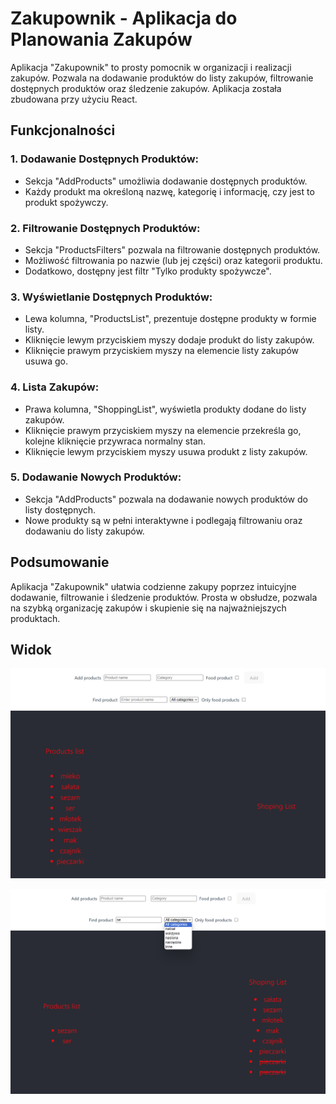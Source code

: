 # Zakupownik - Aplikacja do Planowania Zakupów

Aplikacja "Zakupownik" to prosty pomocnik w organizacji i realizacji zakupów. Pozwala na dodawanie produktów do listy zakupów, filtrowanie dostępnych produktów oraz śledzenie zakupów. Aplikacja została zbudowana przy użyciu React.

## Funkcjonalności

### 1. Dodawanie Dostępnych Produktów:

- Sekcja "AddProducts" umożliwia dodawanie dostępnych produktów.
- Każdy produkt ma określoną nazwę, kategorię i informację, czy jest to produkt spożywczy.

### 2. Filtrowanie Dostępnych Produktów:

- Sekcja "ProductsFilters" pozwala na filtrowanie dostępnych produktów.
- Możliwość filtrowania po nazwie (lub jej części) oraz kategorii produktu.
- Dodatkowo, dostępny jest filtr "Tylko produkty spożywcze".

### 3. Wyświetlanie Dostępnych Produktów:

- Lewa kolumna, "ProductsList", prezentuje dostępne produkty w formie listy.
- Kliknięcie lewym przyciskiem myszy dodaje produkt do listy zakupów.
- Kliknięcie prawym przyciskiem myszy na elemencie listy zakupów usuwa go.

### 4. Lista Zakupów:

- Prawa kolumna, "ShoppingList", wyświetla produkty dodane do listy zakupów.
- Kliknięcie prawym przyciskiem myszy na elemencie przekreśla go, kolejne kliknięcie przywraca normalny stan.
- Kliknięcie lewym przyciskiem myszy usuwa produkt z listy zakupów.

### 5. Dodawanie Nowych Produktów:

- Sekcja "AddProducts" pozwala na dodawanie nowych produktów do listy dostępnych.
- Nowe produkty są w pełni interaktywne i podlegają filtrowaniu oraz dodawaniu do listy zakupów.

## Podsumowanie

Aplikacja "Zakupownik" ułatwia codzienne zakupy poprzez intuicyjne dodawanie, filtrowanie i śledzenie produktów. Prosta w obsłudze, pozwala na szybką organizację zakupów i skupienie się na najważniejszych produktach.

## Widok

![Zakupownik](src/assets/0.png)

![Zakupownik](src/assets/1.png)
